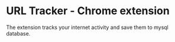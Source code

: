 # URL Tracker - Chrome extension
The extension tracks your internet activity and save them to mysql database.


